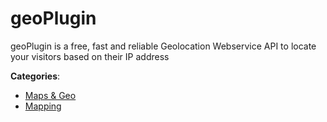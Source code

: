 # geoPlugin


geoPlugin is a free, fast and reliable Geolocation Webservice API to locate your visitors based on their IP address



**Categories**:
- [Maps & Geo](https://github.com/apis-list/apis-list#maps-and-geo)
- [Mapping](https://github.com/apis-list/apis-list#mapping)






